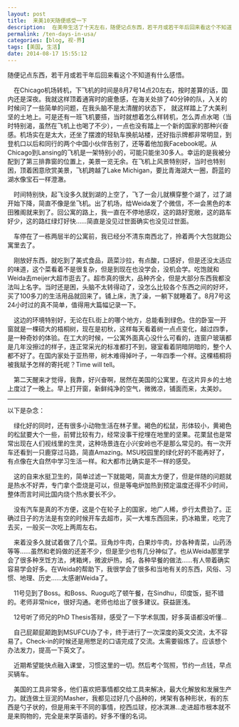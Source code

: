 ```yaml
---
layout: post
title:  来美10天随便感受一下
description:  在美帝生活了十天左右，随便记点东西，若干月或若干年后回来看这个不知道有什么感悟。
permalink: /ten-days-in-usa/
categories: [blog, 视·界]
tags: [美国, 生活]
date: 2014-08-17 15:55:12
--- 
```


<pre>随便记点东西，若干月或若干年后回来看这个不知道有什么感悟。</pre>

　在Chicago机场转机，下飞机的时间是8月7号14点20左右，按时差算的话，国内还是深夜。我就这样顶着通宵时的疲惫感，在海关处排了40分钟的队，入关的时候问了一些简单的问题，在我头脑不是太清醒的状态下， 就这样踏上了大美利坚的土地上。可是还有一班飞机要搭，当时就想着怎么样转机，怎么弄点水喝（当时特别渴，虽然在飞机上也喝了不少），一点也没有踏上一个新的国家的那种兴奋感。机场实在是太大，还坐了摆渡的轻轨车换航站楼，还好指示牌都非常明显，到登机口以后和同行的两个中国小伙伴告别了，还等着他加我Facebook呢。从Chicago到Lansing的飞机是一架特别小的，可能只能坐30多人。幸运的是我被分配到了第三排靠窗的位置上，美景一览无余。在飞机上风景特别好，当时也特别困，顶着困意欣赏美景，飞机跨越了Lake Michigan，要比青海湖大一圈，蔚蓝的湖水像宝石一样澄澈。

　时间特别快，起飞没多久就到湖的上空了，飞了一会儿就横穿整个湖了，过了湖开始下降，简直不像是坐飞机。出了机场，给Weida发了个微信，不一会黑色的本田雅阁就来到了。回公寓的路上，我一直在不停地感叹，这的路好宽敞，这的路车好少，这的路红绿灯好快……简直是没见过世面确实也没见过世面。

　车停在了一栋两层半的公寓前，我已经分不清东南西北了，拎着两个大包就跑公寓里去了。

　刚放好东西，就吃到了美式食品，蔬菜沙拉，有点酸，口感好，但是还没太适应的味道，这个菜看着不是很复杂，但是到现在也没学会，没机会学。吃饱就和Weida去meijer大超市逛去了。超市真的很大，品种齐全，但是大部分东西我都没法叫上名字。当时还是困，头脑不太转得动了，没怎么比较各个东西之间的好坏，买了100多刀的生活用品就回来了。铺上床，洗了澡，一躺下就睡着了。8月7号这24小时过的真不简单，值得用大篇幅记录一下。

　这边的环境特别好，无论在EL街上的哪个地方，总能看到绿色。住的卧室一开窗就是一棵硕大的梧桐树，现在是初秋，这样每天看着树一点点变化，越过四季，是一种奇妙的体验。在工大的时候，一公寓外面真心没什么可看的，连窗户玻璃都是几年没擦过的样子，连正常采光的标准都打不到，寝室看着阴暗阴暗的，整个人都不好了。在国内家处于亚热带，树木难得掉叶子，一年四季一个样。这棵梧桐将被我赋予怎样的寄托呢？Time will tell。

　第二天醒来才觉得，我靠，好兴奋啊，居然在美国的公寓里，在这片异乡的土地上度过了一晚上。早上打开窗，新鲜纯净的空气，微微凉，铺面而来，太美妙。

-----

以下是杂念：

　绿化好的同时，还有很多小动物生活在林子里。褐色的松鼠，形体较小，黄褐色的松鼠要大个一些，前臂比较有力，经常没事干挖埋在地里的坚果。花栗鼠也是常常出现在人们视线里的生灵，这种场景连在小兴安岭也不是那么常见的。有一次开车还看到一只鹿穿过马路，简直Amazing。MSU校园里的绿化好的不能再好了，有点像在大自然中学习生活一样。和大都市比确实是不一样的感受。

　这的自来水挺卫生的，简单过滤一下就能喝，简直太方便了，但是伴随的问题就是热水不好弄，专门拿个壶烧是可以，但是等电炉加热到预定温度还得不少时间，整体而言时间比国内烧个热水要长不少。

　没有汽车是真的不方便，这是个在轮子上的国家，地广人稀，步行太费劲了。正确过日子的方法是有空的时候开车去超市，买一大堆东西回来，扔冰箱里，吃完了去买，一般买一次吃上两周左右。

　来着没多久就试着做了几个菜。豆角炒牛肉，白果炒牛肉，炒各种青菜，山药汤等等……虽然和老妈做的还差不少，但是至少也有几分神似了。也从Weida那里学会了很多种烹饪方法，烤箱烤，微波炉热，炖，各种早餐的做法……有人带着确实容易学会好多。在Weida的帮助下，我很学会了很多和当地有关的东西，风俗、习惯、地理、历史……太感谢Weida了。

　11号见到了Boss。和Boss、Ruogu吃了顿午餐，在Sindhu，印度饭，挺不错的。老师非常nice，很好沟通。老师也给出了很多建议。获益匪浅。

　12号听了师兄的PhD Thesis答辩，感受了一下学术氛围，好多英语都没听懂…

　自己屁颠屁颠跑到MSUFCU办了卡，终于进行了一次深度的英文交流，太不容易了。Check-in的时候还是用憋足的口语完成了交流。太需要锻炼了。应该想个办法发力，提高一下英文了。

　近期希望能快点融入课堂，习惯这里的一切。然后考个驾照，节约一点钱，早点买辆车。

　美国的工具非常多，他们喜欢把事情都交给工具来解决，最大化解放和发展生产力。就连做土豆泥的Masher，我都见过好几个品种的，烤架有各种形状，有的东西是勺子状的，但是用来干不同的事情，挖西瓜球，挖冰淇淋…走进超市根本就不是来购物的，完全是来学英语的。好多不懂的名词。

